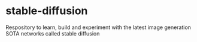 # stable-diffusion
Respository to learn, build and experiment with the latest image generation SOTA networks called stable diffusion
